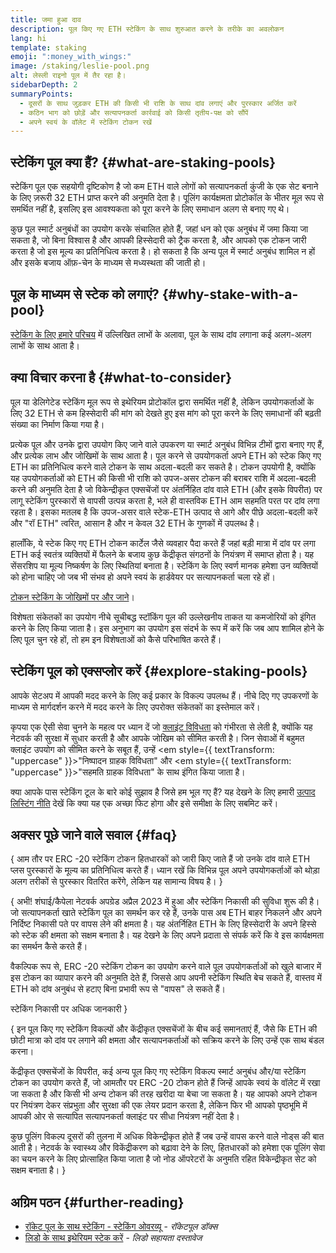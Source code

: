 ```yaml
---
title: जमा हुआ दाव
description: पूल किए गए ETH स्टेकिंग के साथ शुरुआत करने के तरीके का अवलोकन
lang: hi
template: staking
emoji: ":money_with_wings:"
image: /staking/leslie-pool.png
alt: लेस्ली राइनो पूल में तैर रहा है।
sidebarDepth: 2
summaryPoints:
  - दूसरों के साथ जुड़कर ETH की किसी भी राशि के साथ दांव लगाएं और पुरस्कार अर्जित करें
  - कठिन भाग को छोड़ें और सत्यापनकर्ता कार्रवाई को किसी तृतीय-पक्ष को सौंपें
  - अपने स्वयं के वॉलेट में स्टेकिंग टोकन रखें
---
```


## स्टेकिंग पूल क्या हैं? {#what-are-staking-pools}

स्टेकिंग पूल एक सहयोगी दृष्टिकोण है जो कम ETH वाले लोगों को सत्यापनकर्ता कुंजी के एक सेट बनाने के लिए ज़रूरी 32 ETH प्राप्त करने की अनुमति देता है। पूलिंग कार्यक्षमता प्रोटोकॉल के भीतर मूल रूप से समर्थित नहीं है, इसलिए इस आवश्यकता को पूरा करने के लिए समाधान अलग से बनाए गए थे।

कुछ पूल स्मार्ट अनुबंधों का उपयोग करके संचालित होते हैं, जहां धन को एक अनुबंध में जमा किया जा सकता है, जो बिना विश्वास है और आपकी हिस्सेदारी को ट्रैक करता है, और आपको एक टोकन जारी करता है जो इस मूल्य का प्रतिनिधित्व करता है। हो सकता है कि अन्य पूल में स्मार्ट अनुबंध शामिल न हों और इसके बजाय ऑफ़-चेन के माध्यम से मध्यस्थता की जाती हो।

## पूल के माध्यम से स्टेक को लगाएं? {#why-stake-with-a-pool}

[स्टेकिंग के लिए हमारे परिचय](/staking/) में उल्लिखित लाभों के अलावा, पूल के साथ दांव लगाना कई अलग-अलग लाभों के साथ आता है।

<CardGrid>
  <Card title="शामिल होने में दिक्कत कम हो" emoji="🐟" description="Not a whale? No problem. Most staking pools let you stake virtually any amount of ETH by joining forces with other stakers, unlike staking solo which requires 32 ETH." />
  <Card title="आज स्टेक करें" emoji=":stopwatch:" description="Staking with a pool is as easy as a token swap. No need to worry about hardware setup and node maintenance. Pools allow you to deposit your ETH which enables node operators to run validators. Rewards are then distributed to contributors minus a fee for node operations." />
  <Card title="स्टेकिंग टोकन" emoji=":droplet:" description="Many staking pools provide a token that represents a claim on your staked ETH and the rewards it generates. This allows you to make use of your staked ETH, e.g. as collateral in DeFi applications." />
</CardGrid>

<StakingComparison page="pools" />

## क्या विचार करना है {#what-to-consider}

पूल या डेलिगेटेड स्टेकिंग मूल रूप से इथेरियम प्रोटोकॉल द्वारा समर्थित नहीं है, लेकिन उपयोगकर्ताओं के लिए 32 ETH से कम हिस्सेदारी की मांग को देखते हुए इस मांग को पूरा करने के लिए समाधानों की बढ़ती संख्या का निर्माण किया गया है।

प्रत्येक पूल और उनके द्वारा उपयोग किए जाने वाले उपकरण या स्मार्ट अनुबंध विभिन्न टीमों द्वारा बनाए गए हैं, और प्रत्येक लाभ और जोखिमों के साथ आता है। पूल करने से उपयोगकर्ता अपने ETH को स्टेक किए गए ETH का प्रतिनिधित्व करने वाले टोकन के साथ अदला-बदली कर सकते है। टोकन उपयोगी है, क्योंकि यह उपयोगकर्ताओं को ETH की किसी भी राशि को उपज-असर टोकन की बराबर राशि में अदला-बदली करने की अनुमति देता है जो विकेन्द्रीकृत एक्सचेंजों पर अंतर्निहित दांव वाले ETH (और इसके विपरीत) पर लागू स्टेकिंग पुरस्कारों से वापसी उत्पन्न करता है, भले ही वास्तविक ETH आम सहमति परत पर दांव लगा रहता है। इसका मतलब है कि उपज-असर वाले स्टेक-ETH उत्पाद से आगे और पीछे अदला-बदली करें और "रॉ ETH" त्वरित, आसान है और न केवल 32 ETH के गुणकों में उपलब्ध है।

हालाँकि, ये स्टेक किए गए ETH टोकन कार्टेल जैसे व्यवहार पैदा करते हैं जहां बड़ी मात्रा में दांव पर लगा ETH कई स्वतंत्र व्यक्तियों में फैलने के बजाय कुछ केंद्रीकृत संगठनों के नियंत्रण में समाप्त होता है। यह सेंसरशिप या मूल्य निष्कर्षण के लिए स्थितियां बनाता है। स्टेकिंग के लिए स्वर्ण मानक हमेशा उन व्यक्तियों को होना चाहिए जो जब भी संभव हो अपने स्वयं के हार्डवेयर पर सत्यापनकर्ता चला रहे हों।

[टोकन स्टेकिंग के जोखिमों पर और जाने](https://notes.ethereum.org/@djrtwo/risks-of-lsd)।

विशेषता संकेतकों का उपयोग नीचे सूचीबद्ध स्टॉकिंग पूल की उल्लेखनीय ताकत या कमजोरियों को इंगित करने के लिए किया जाता है। इस अनुभाग का उपयोग इस संदर्भ के रूप में करें कि जब आप शामिल होने के लिए पूल चुन रहे हों, तो हम इन विशेषताओं को कैसे परिभाषित करते हैं।

<StakingConsiderations page="pools" />

## स्टेकिंग पूल को एक्सप्लोर करें {#explore-staking-pools}

आपके सेटअप में आपकी मदद करने के लिए कई प्रकार के विकल्प उपलब्ध हैं। नीचे दिए गए उपकरणों के माध्यम से मार्गदर्शन करने में मदद करने के लिए उपरोक्त संकेतकों का इस्तेमाल करें।

<ProductDisclaimer />

<StakingProductsCardGrid category="pools" />

कृपया एक ऐसी सेवा चुनने के महत्व पर ध्यान दें जो [क्लाइंट विविधता](/developers/docs/nodes-and-clients/client-diversity/) को गंभीरता से लेती है, क्योंकि यह नेटवर्क की सुरक्षा में सुधार करती है और आपके जोखिम को सीमित करती है। जिन सेवाओं में बहुमत क्लाइंट उपयोग को सीमित करने के सबूत हैं, उन्हें <em style={{ textTransform: "uppercase" }}>"निष्पादन ग्राहक विविधता"</em> और <em style={{ textTransform: "uppercase" }}>"सहमति ग्राहक विविधता"</em> के साथ इंगित किया जाता है।

क्या आपके पास स्टेकिंग टूल के बारे कोई सुझाव है जिसे हम भूल गए हैं? यह देखने के लिए हमारी [उत्पाद लिस्टिंग नीति](/contributing/adding-staking-products/) देखें कि क्या यह एक अच्छा फिट होगा और इसे समीक्षा के लिए सबमिट करें।

## अक्सर पूछे जाने वाले सवाल {#faq}

{
<ExpandableCard title="मैं पुरस्कार कैसे अर्जित कर सकता हूं?">
आम तौर पर ERC -20 स्टेकिंग टोकन हितधारकों को जारी किए जाते हैं जो उनके दांव वाले ETH प्लस पुरस्कारों के मूल्य का प्रतिनिधित्व करते हैं। ध्यान रखें कि विभिन्न पूल अपने उपयोगकर्ताओं को थोड़ा अलग तरीकों से पुरस्कार वितरित करेंगे, लेकिन यह सामान्य विषय है।
</ExpandableCard>
}

{
<ExpandableCard title="मैं अपना स्टेक कब वापस ले सकता हूँ?">
अभी! शंघाई/कैपेला नेटवर्क अपग्रेड अप्रैल 2023 में हुआ और स्टेकिंग निकासी की सुविधा शुरू की है। जो सत्यापनकर्ता खाते स्टेकिंग पूल का समर्थन कर रहे हैं, उनके पास अब ETH बाहर निकलने और अपने निर्दिष्ट निकासी पते पर वापस लेने की क्षमता है। यह अंतर्निहित ETH के लिए हिस्सेदारी के अपने हिस्से को स्टेक की क्षमता को सक्षम बनाता है। यह देखने के लिए अपने प्रदाता से संपर्क करें कि वे इस कार्यक्षमता का समर्थन कैसे करते हैं।

वैकल्पिक रूप से, ERC -20 स्टेकिंग टोकन का उपयोग करने वाले पूल उपयोगकर्ताओं को खुले बाजार में इस टोकन का व्यापार करने की अनुमति देते हैं, जिससे आप अपनी स्टेकिंग स्थिति बेच सकते हैं, वास्तव में ETH को दांव अनुबंध से हटाए बिना प्रभावी रूप से "वापस" ले सकते हैं।

<ButtonLink to="/staking/withdrawals/">स्टेकिंग निकासी पर अधिक जानकारी</ButtonLink>
</ExpandableCard>
}

{
<ExpandableCard title="क्या यह मेरे एक्सचेंज पर स्टेक करने से अलग है?">
इन पूल किए गए स्टेकिंग विकल्पों और केंद्रीकृत एक्सचेंजों के बीच कई समानताएं हैं, जैसे कि ETH की छोटी मात्रा को दांव पर लगाने की क्षमता और सत्यापनकर्ताओं को सक्रिय करने के लिए उन्हें एक साथ बंडल करना।

केंद्रीकृत एक्सचेंजों के विपरीत, कई अन्य पूल किए गए स्टेकिंग विकल्प स्मार्ट अनुबंध और/या स्टेकिंग टोकन का उपयोग करते हैं, जो आमतौर पर ERC -20 टोकन होते हैं जिन्हें आपके स्वयं के वॉलेट में रखा जा सकता है और किसी भी अन्य टोकन की तरह खरीदा या बेचा जा सकता है। यह आपको अपने टोकन पर नियंत्रण देकर संप्रभुता और सुरक्षा की एक लेयर प्रदान करता है, लेकिन फिर भी आपको पृष्ठभूमि में आपकी ओर से सत्यापित सत्यापनकर्ता क्लाइंट पर सीधा नियंत्रण नहीं देता है।

कुछ पूलिंग विकल्प दूसरों की तुलना में अधिक विकेन्द्रीकृत होते हैं जब उन्हें वापस करने वाले नोड्स की बात आती है। नेटवर्क के स्वास्थ्य और विकेंद्रीकरण को बढ़ावा देने के लिए, हितधारकों को हमेशा एक पूलिंग सेवा का चयन करने के लिए प्रोत्साहित किया जाता है जो नोड ऑपरेटरों के अनुमति रहित विकेन्द्रीकृत सेट को सक्षम बनाता है।
</ExpandableCard>
}

## अग्रिम पठन {#further-reading}

- [रॉकेट पूल के साथ स्टेकिंग - स्टेकिंग ओवरव्यू](https://docs.rocketpool.net/guides/staking/overview.html) - _रॉकेटपूल डॉक्स_
- [लिडो के साथ इथेरियम स्टेक करें](https://help.lido.fi/en/collections/2947324-staking-ethereum-with-lido) - _लिडो सहायता दस्तावेज_
